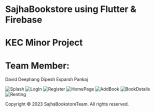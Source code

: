 # SajhaBookstore using Flutter & Firebase 

# KEC Minor Project
# Team Member:
David
Deephang
Dipesh
Esparsh 
Pankaj

![Splash](https://github.com/ninjaaaxxx/Sajha_Bookstore/assets/132187755/b6029a7d-6181-4eeb-9d05-649d776f57ad)
![LogIn](https://github.com/ninjaaaxxx/Sajha_Bookstore/assets/132187755/aeeeb6bc-8fe2-4cce-b6cf-4ac4533c4a10)
![Register](https://github.com/ninjaaaxxx/Sajha_Bookstore/assets/132187755/5f83b798-a5db-4c6a-86e0-a352d21aa273)
![HomePage](https://github.com/ninjaaaxxx/Sajha_Bookstore/assets/132187755/c7b87784-d8b2-4b47-8046-54a9a4c7276e)
![AddBook](https://github.com/ninjaaaxxx/Sajha_Bookstore/assets/132187755/e7589358-3275-4d90-8f1e-d593b264b1ab)
![BookDetails](https://github.com/ninjaaaxxx/Sajha_Bookstore/assets/132187755/f6aeebdd-f8fb-4eb4-b756-11b9deb17af5)\
![Renting](https://github.com/ninjaaaxxx/Sajha_Bookstore/assets/132187755/eeb8c10d-09e7-457a-aaf6-0bf06c7718c9)

Copyright © 2023 SajhaBookstoreTeam. All rights reserved. 
